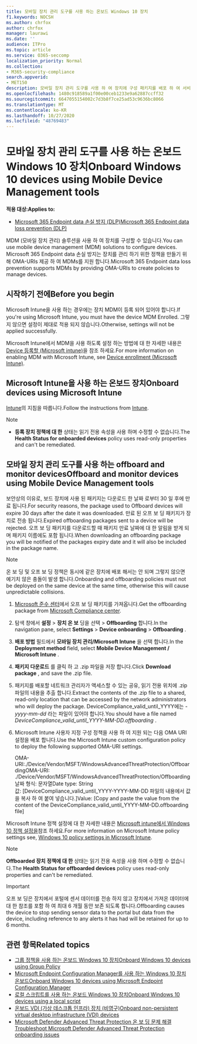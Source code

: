 ```yaml
---
title: 모바일 장치 관리 도구를 사용 하는 온보드 Windows 10 장치
f1.keywords: NOCSH
ms.author: chrfox
author: chrfox
manager: laurawi
ms.date: ''
audience: ITPro
ms.topic: article
ms.service: O365-seccomp
localization_priority: Normal
ms.collection:
- M365-security-compliance
search.appverid:
- MET150
description: 모바일 장치 관리 도구를 사용 하 여 장치에 구성 패키지를 배포 하 여 서비스에 등록 되도록 합니다.
ms.openlocfilehash: 1480c918589a1f00e00ceb1233e9a62887ccff32
ms.sourcegitcommit: 6647055154002c7d3b8f7ce25ad53c9636bc8066
ms.translationtype: MT
ms.contentlocale: ko-KR
ms.lasthandoff: 10/27/2020
ms.locfileid: "48769483"
---
```

# <a name="onboard-windows-10-devices-using-mobile-device-management-tools"></a><span data-ttu-id="a68c9-103">모바일 장치 관리 도구를 사용 하는 온보드 Windows 10 장치</span><span class="sxs-lookup"><span data-stu-id="a68c9-103">Onboard Windows 10 devices using Mobile Device Management tools</span></span>

<span data-ttu-id="a68c9-104">**적용 대상:**</span><span class="sxs-lookup"><span data-stu-id="a68c9-104">**Applies to:**</span></span>

- [<span data-ttu-id="a68c9-105">Microsoft 365 Endpoint data 손실 방지 (DLP)</span><span class="sxs-lookup"><span data-stu-id="a68c9-105">Microsoft 365 Endpoint data loss prevention (DLP)</span></span>](/microsoft-365/compliance/endpoint-dlp-learn-about)

<span data-ttu-id="a68c9-106">MDM (모바일 장치 관리) 솔루션을 사용 하 여 장치를 구성할 수 있습니다.</span><span class="sxs-lookup"><span data-stu-id="a68c9-106">You can use mobile device management (MDM) solutions to configure devices.</span></span> <span data-ttu-id="a68c9-107">Microsoft 365 Endpoint data 손실 방지는 장치를 관리 하기 위한 정책을 만들기 위해 OMA-URIs 제공 하 여 MDMs를 지원 합니다.</span><span class="sxs-lookup"><span data-stu-id="a68c9-107">Microsoft 365 Endpoint data loss prevention supports MDMs by providing OMA-URIs to create policies to manage devices.</span></span>


## <a name="before-you-begin"></a><span data-ttu-id="a68c9-108">시작하기 전에</span><span class="sxs-lookup"><span data-stu-id="a68c9-108">Before you begin</span></span>
<span data-ttu-id="a68c9-109">Microsoft Intune을 사용 하는 경우에는 장치 MDM이 등록 되어 있어야 합니다.</span><span class="sxs-lookup"><span data-stu-id="a68c9-109">If you're using Microsoft Intune, you must have the device MDM Enrolled.</span></span> <span data-ttu-id="a68c9-110">그렇지 않으면 설정이 제대로 적용 되지 않습니다.</span><span class="sxs-lookup"><span data-stu-id="a68c9-110">Otherwise, settings will not be applied successfully.</span></span> 

<span data-ttu-id="a68c9-111">Microsoft Intune에서 MDM을 사용 하도록 설정 하는 방법에 대 한 자세한 내용은 [Device 등록할 (Microsoft intune)](https://docs.microsoft.com/mem/intune/enrollment/device-enrollment)을 참조 하세요.</span><span class="sxs-lookup"><span data-stu-id="a68c9-111">For more information on enabling MDM with Microsoft Intune, see [Device enrollment (Microsoft Intune)](https://docs.microsoft.com/mem/intune/enrollment/device-enrollment).</span></span>

## <a name="onboard-devices-using-microsoft-intune"></a><span data-ttu-id="a68c9-112">Microsoft Intune을 사용 하는 온보드 장치</span><span class="sxs-lookup"><span data-stu-id="a68c9-112">Onboard devices using Microsoft Intune</span></span>

<span data-ttu-id="a68c9-113">[Intune](https://docs.microsoft.com/intune/advanced-threat-protection)의 지침을 따릅니다.</span><span class="sxs-lookup"><span data-stu-id="a68c9-113">Follow the instructions from [Intune](https://docs.microsoft.com/intune/advanced-threat-protection).</span></span>

> [!NOTE]
> - <span data-ttu-id="a68c9-114">**등록 장치 정책에 대 한** 상태는 읽기 전용 속성을 사용 하며 수정할 수 없습니다.</span><span class="sxs-lookup"><span data-stu-id="a68c9-114">The **Health Status for onboarded devices** policy uses read-only properties and can't be remediated.</span></span>

## <a name="offboard-and-monitor-devices-using-mobile-device-management-tools"></a><span data-ttu-id="a68c9-115">모바일 장치 관리 도구를 사용 하는 offboard and monitor devices</span><span class="sxs-lookup"><span data-stu-id="a68c9-115">Offboard and monitor devices using Mobile Device Management tools</span></span>

<span data-ttu-id="a68c9-116">보안상의 이유로, 보드 장치에 사용 된 패키지는 다운로드 한 날짜 로부터 30 일 후에 만료 됩니다.</span><span class="sxs-lookup"><span data-stu-id="a68c9-116">For security reasons, the package used to Offboard devices will expire 30 days after the date it was downloaded.</span></span> <span data-ttu-id="a68c9-117">만료 된 오프 보 딩 패키지가 장치로 전송 됩니다.</span><span class="sxs-lookup"><span data-stu-id="a68c9-117">Expired offboarding packages sent to a device will be rejected.</span></span> <span data-ttu-id="a68c9-118">오프 보 딩 패키지를 다운로드할 때 패키지 만료 날짜에 대 한 알림을 받게 되며 패키지 이름에도 포함 됩니다.</span><span class="sxs-lookup"><span data-stu-id="a68c9-118">When downloading an offboarding package you will be notified of the packages expiry date and it will also be included in the package name.</span></span>

> [!NOTE]
> <span data-ttu-id="a68c9-119">온 보 딩 및 오프 보 딩 정책은 동시에 같은 장치에 배포 해서는 안 되며 그렇지 않으면 예기치 않은 충돌이 발생 합니다.</span><span class="sxs-lookup"><span data-stu-id="a68c9-119">Onboarding and offboarding policies must not be deployed on the same device at the same time, otherwise this will cause unpredictable collisions.</span></span>

1. <span data-ttu-id="a68c9-120">[Microsoft 준수 센터](https://compliance.microsoft.com/)에서 오프 보 딩 패키지를 가져옵니다.</span><span class="sxs-lookup"><span data-stu-id="a68c9-120">Get the offboarding package from [Microsoft Compliance center](https://compliance.microsoft.com/).</span></span>

2. <span data-ttu-id="a68c9-121">탐색 창에서 **설정**  >  **장치 온 보** 딩을 선택  >  **Offboarding** 합니다.</span><span class="sxs-lookup"><span data-stu-id="a68c9-121">In the navigation pane, select **Settings** > **Device onboarding** > **Offboarding** .</span></span>

3. <span data-ttu-id="a68c9-122">**배포 방법** 필드에서 **모바일 장치 관리/Microsoft Intune** 을 선택 합니다.</span><span class="sxs-lookup"><span data-stu-id="a68c9-122">In the **Deployment method** field, select **Mobile Device Management / Microsoft Intune** .</span></span>
    
4. <span data-ttu-id="a68c9-123">**패키지 다운로드** 를 클릭 하 고 .zip 파일을 저장 합니다.</span><span class="sxs-lookup"><span data-stu-id="a68c9-123">Click **Download package** , and save the .zip file.</span></span>

5. <span data-ttu-id="a68c9-124">패키지를 배포할 네트워크 관리자가 액세스할 수 있는 공유, 읽기 전용 위치에 .zip 파일의 내용을 추출 합니다.</span><span class="sxs-lookup"><span data-stu-id="a68c9-124">Extract the contents of the .zip file to a shared, read-only location that can be accessed by the network administrators who will deploy the package.</span></span> <span data-ttu-id="a68c9-125">DeviceCompliance_valid_until_YYYY에는 *-yyyy-mm-dd* 라는 파일이 있어야 합니다.</span><span class="sxs-lookup"><span data-stu-id="a68c9-125">You should have a file named *DeviceCompliance_valid_until_YYYY-MM-DD.offboarding* .</span></span>

6. <span data-ttu-id="a68c9-126">Microsoft Intune 사용자 지정 구성 정책을 사용 하 여 지원 되는 다음 OMA URI 설정을 배포 합니다.</span><span class="sxs-lookup"><span data-stu-id="a68c9-126">Use the Microsoft Intune custom configuration policy to deploy the following supported OMA-URI settings.</span></span>

      <span data-ttu-id="a68c9-127">OMA-URI:./Device/Vendor/MSFT/WindowsAdvancedThreatProtection/Offboarding</span><span class="sxs-lookup"><span data-stu-id="a68c9-127">OMA-URI: ./Device/Vendor/MSFT/WindowsAdvancedThreatProtection/Offboarding</span></span>      
      <span data-ttu-id="a68c9-128">날짜 형식: 문자열</span><span class="sxs-lookup"><span data-stu-id="a68c9-128">Date type: String</span></span>      
      <span data-ttu-id="a68c9-129">값: [DeviceCompliance_valid_until_YYYY-YYYY-MM-DD 파일의 내용에서 값을 복사 하 여 붙여 넣습니다.]</span><span class="sxs-lookup"><span data-stu-id="a68c9-129">Value: [Copy and paste the value from the content of the DeviceCompliance_valid_until_YYYY-MM-DD.offboarding file]</span></span>

<span data-ttu-id="a68c9-130">Microsoft Intune 정책 설정에 대 한 자세한 내용은 [Microsoft intune에서 Windows 10 정책 설정을](https://docs.microsoft.com/intune/deploy-use/windows-10-policy-settings-in-microsoft-intune)참조 하세요.</span><span class="sxs-lookup"><span data-stu-id="a68c9-130">For more information on Microsoft Intune policy settings see, [Windows 10 policy settings in Microsoft Intune](https://docs.microsoft.com/intune/deploy-use/windows-10-policy-settings-in-microsoft-intune).</span></span>

> [!NOTE]
> <span data-ttu-id="a68c9-131">**Offboarded 장치 정책에 대 한** 상태는 읽기 전용 속성을 사용 하며 수정할 수 없습니다.</span><span class="sxs-lookup"><span data-stu-id="a68c9-131">The **Health Status for offboarded devices** policy uses read-only properties and can't be remediated.</span></span>

> [!IMPORTANT]
> <span data-ttu-id="a68c9-132">오프 보 딩은 장치에서 포털에 센서 데이터를 전송 하지 않고 장치에서 가져온 데이터에 대 한 참조를 포함 하 여 최대 6 개월 동안 보존 되도록 합니다.</span><span class="sxs-lookup"><span data-stu-id="a68c9-132">Offboarding causes the device to stop sending sensor data to the portal but data from the device, including reference to any alerts it has had will be retained for up to 6 months.</span></span>

## <a name="related-topics"></a><span data-ttu-id="a68c9-133">관련 항목</span><span class="sxs-lookup"><span data-stu-id="a68c9-133">Related topics</span></span>
- [<span data-ttu-id="a68c9-134">그룹 정책을 사용 하는 온보드 Windows 10 장치</span><span class="sxs-lookup"><span data-stu-id="a68c9-134">Onboard Windows 10 devices using Group Policy</span></span>](dlp-configure-endpoints-gp.md)
- [<span data-ttu-id="a68c9-135">Microsoft Endpoint Configuration Manager를 사용 하는 Windows 10 장치 온보드</span><span class="sxs-lookup"><span data-stu-id="a68c9-135">Onboard Windows 10 devices using Microsoft Endpoint Configuration Manager</span></span>](dlp-configure-endpoints-sccm.md)
- [<span data-ttu-id="a68c9-136">로컬 스크립트를 사용 하는 온보드 Windows 10 장치</span><span class="sxs-lookup"><span data-stu-id="a68c9-136">Onboard Windows 10 devices using a local script</span></span>](dlp-configure-endpoints-script.md)
- [<span data-ttu-id="a68c9-137">온보드 VDI (가상 데스크톱 인프라) 장치 (비영구)</span><span class="sxs-lookup"><span data-stu-id="a68c9-137">Onboard non-persistent virtual desktop infrastructure (VDI) devices</span></span>](dlp-configure-endpoints-vdi.md)
- [<span data-ttu-id="a68c9-138">Microsoft Defender Advanced Threat Protection 온 보 딩 문제 해결</span><span class="sxs-lookup"><span data-stu-id="a68c9-138">Troubleshoot Microsoft Defender Advanced Threat Protection onboarding issues</span></span>](https://docs.microsoft.com/windows/security/threat-protection/microsoft-defender-atp/troubleshoot-onboarding)
